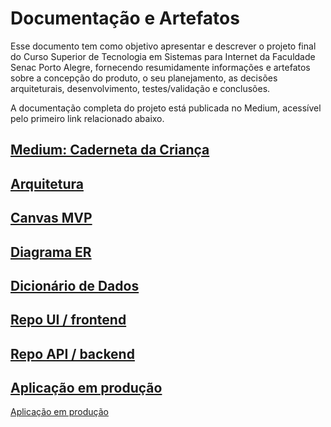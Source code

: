 # Documentação e Artefatos

Esse documento tem como objetivo apresentar e descrever o projeto final do Curso Superior de Tecnologia em Sistemas para Internet da Faculdade Senac Porto Alegre, fornecendo resumidamente informações e artefatos sobre a concepção do produto, o seu planejamento, as decisões arquiteturais, desenvolvimento, testes/validação e conclusões.

A documentação completa do projeto está publicada no Medium, acessível pelo primeiro link relacionado abaixo.

## [Medium: Caderneta da Criança](https://gabrielsrosa.medium.com/caderneta-da-crianca-b97e5db1cdfe)

## [Arquitetura](pages/architecture.md)

## [Canvas MVP](artifacts/Canvas_MVP.png)

## [Diagrama ER](artifacts/MVP_ER_Diagram.png)

## [Dicionário de Dados](pages/data_dictionary.md)

## [Repo UI / frontend](https://github.com/grosaict/CDC-web-client)

## [Repo API / backend](https://github.com/grosaict/CDC-server)

## [Aplicação em produção](https://cadernetadacrianca.herokuapp.com/)

<a href="https://cadernetadacrianca.herokuapp.com/" target="_blank">Aplicação em produção</a>